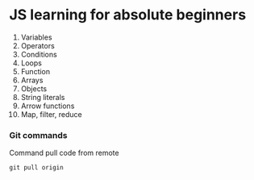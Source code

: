 # JS learning for absolute beginners

1. Variables
2. Operators
3. Conditions
4. Loops
5. Function
6. Arrays
7. Objects
8. String literals
9. Arrow functions
10. Map, filter, reduce

### Git commands

Command pull code from remote

```
git pull origin
```
